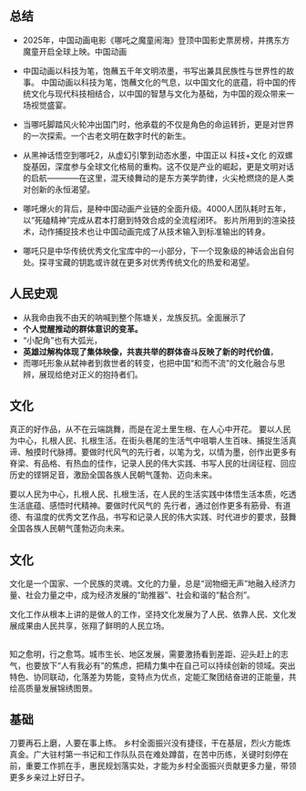 ## 总结

- 2025年，中国动画电影《哪吒之魔童闹海》登顶中国影史票房榜，并携东方魔童开启全球上映。中国动画

- 中国动画以科技为笔，饱蘸五千年文明浓墨，书写出兼具民族性与世界性的故事。
  中国动画以科技为笔，饱蘸文化的气息，以中国文化的底蕴，将中国的传统文化与现代科技相结合，以中国的智慧与文化为基础，为中国的观众带来一场视觉盛宴。
- 当哪吒脚踏风火轮冲出国门时，他承载的不仅是角色的命运转折，更是对世界的一次探索。一个古老文明在数字时代的新生。

- 从黑神话悟空到哪吒2，从虚幻引擎到动态水墨，中国正以 科技+文化 的双螺旋基因，深度参与全球文化格局的重构。这不仅是产业的崛起，更是文明对话的启航————在这里，混天绫舞动的是东方美学韵律，火尖枪燃烧的是人类对创新的永恒渴望。

- 哪吒爆火的背后，是种中国动画产业链的全面升级。4000人团队耗时五年，以“死磕精神”完成从君本打磨到特效合成的全流程闭环。
  影片所用到的渲染技术，动作捕捉技术也让中国动画完成了从技术输入到标准输出的转身。

- 哪吒只是中华传统优秀文化宝库中的一小部分，下一个现象级的神话会出自何处。探寻宝藏的钥匙或许就在更多对优秀传统文化的热爱和渴望。

## 人民史观

- 从我命由我不由天的呐喊到整个陈塘关，龙族反抗。全面展示了
- **个人觉醒推动的群体意识的变革。**
- “小配角”也有大弧光，
- **英雄过解构体现了集体映像，共衷共举的群体奋斗反映了新的时代价值**，
- 而哪吒形象从弑神者到救世者的转变，也把中国“和而不流”的文化融合与思辨，展现给绝对正义的抱持者们。




## 文化
真正的好作品，从不在云端跳舞，而是在泥土里生根、在人心中开花。
要以人民为中心，扎根人民、扎根生活。在街头巷尾的生活气中咀嚼人生百味、捕捉生活真谛、触摸时代脉搏。要做时代风气的先行者，以笔为戈，以情为墨，创作出更多有脊梁、有品格、有热血的佳作，记录人民的伟大实践、书写人民的壮阔征程、回应历史的铿锵足音，激励全国各族人民朝气蓬勃、迈向未来。

要以人民为中心，扎根人民、扎根生活，在人民的生活实践中体悟生活本质，吃透生活底蕴、感悟时代精神。要做时代风气的 先行者，通过创作更多有筋骨、有道德、有温度的优秀文艺作品，书写和记录人民的伟大实践、时代进步的要求，鼓舞全国各族人民朝气蓬勃迈向未来。




## 文化
文化是一个国家、一个民族的灵魂。文化的力量，总是“润物细无声”地融入经济力量、社会力量之中，成为经济发展的“助推器”、社会和谐的“黏合剂”。

文化工作从根本上讲的是做人的工作，坚持文化发展为了人民、依靠人民、文化发展成果由人民共享，张翔了鲜明的人民立场。

## 
知之愈明，行之愈笃。城市生长、地区发展，需要激扬看到差距、迎头赶上的志气，也要放下“人有我必有”的焦虑，把精力集中在自己可以持续创新的领域。突出特色、协同联动，化落差为势能，变特点为优点，定能汇聚团结奋进的正能量，共绘高质量发展锦绣图景。

## 基础
刀要再石上磨，人要在事上练。
乡村全面振兴没有捷径，干在基层，烈火方能炼真金。广大驻村第一书记和工作队队员在难处蹲苗，在苦中历练，关键时刻停在前，重要工作抓在手，惠民规划落实处，才能为乡村全面振兴贡献更多力量，带领更多乡亲过上好日子。
